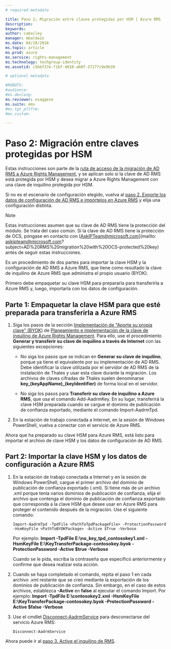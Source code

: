 ```yaml
---
# required metadata

title: Paso 2; Migración entre claves protegidas por HSM | Azure RMS
description:
keywords:
author: cabailey
manager: mbaldwin
ms.date: 04/28/2016
ms.topic: article
ms.prod: azure
ms.service: rights-management
ms.technology: techgroup-identity
ms.assetid: c5bbf37e-f1bf-4010-a60f-37177c9e9b39

# optional metadata

#ROBOTS:
#audience:
#ms.devlang:
ms.reviewer: esaggese
ms.suite: ems
#ms.tgt_pltfrm:
#ms.custom:

---
```


# Paso 2: Migración entre claves protegidas por HSM

Estas instrucciones son parte de la [ruta de acceso de la migración de AD RMS a Azure Rights Management](migrate-from-ad-rms-to-azure-rms.md), y se aplican solo si la clave de AD RMS está protegida por HSM y desea migrar a Azure Rights Management con una clave de inquilino protegida por HSM. 

Si no es el escenario de configuración elegido, vuelva al [paso 2. Exporte los datos de configuración de AD RMS e impórtelos en Azure RMS](migrate-from-ad-rms-to-azure-rms.md#step-2-export-configuration-data-from-ad-rms-and-import-it-to-azure-rms) y elija una configuración distinta.

> [!NOTE]
> Estas instrucciones asumen que su clave de AD RMS tiene la protección del módulo. Se trata del caso común. Si la clave de AD RMS tiene la protección de OCS, póngase en contacto con [AskIPTeam@microsoft.com](mailto: askipteam@microsoft.com?subject=AD%20RMS%20migration%20with%20OCS-protected%20key) antes de seguir estas instrucciones.

Es un procedimiento de dos partes para importar la clave HSM y la configuración de AD RMS a Azure RMS, que tiene como resultado la clave de inquilino de Azure RMS que administra el propio usuario (BYOK).

Primero debe empaquetar su clave HSM para prepararla para transferirla a Azure RMS y, luego, importarla con los datos de configuración.

## Parte 1: Empaquetar la clave HSM para que esté preparada para transferirla a Azure RMS

1.  Siga los pasos de la sección [Implementación de "Aporte su propia clave" (BYOK)](plan-implement-tenant-key.md#BKMK_ImplementBYOK) de [Planeamiento e implementación de la clave de inquilino de Azure Rights Management](plan-implement-tenant-key.md). Para ello, use el procedimiento **Generar y transferir su clave de inquilino a través de Internet** con las siguientes excepciones:

    -   No siga los pasos que se indican en **Generar su clave de inquilino**, porque ya tiene el equivalente por su implementación de AD RMS. Debe identificar la clave utilizada por el servidor de AD RMS de la instalación de Thales y usar esta clave durante la migración. Los archivos de claves cifradas de Thales suelen denominarse **key_(keyAppName)_(keyIdentifier)** de forma local en el servidor.

    -   No siga los pasos para **Transferir su clave de inquilino a Azure RMS**, que usa el comando Add-AadrmKey.  En su lugar, transferirá la clave HSM preparada cuando se cargue el dominio de publicación de confianza exportado, mediante el comando Import-AadrmTpd.

2.  En la estación de trabajo conectada a Internet, en la sesión de Windows PowerShell, vuelva a conectar con el servicio de Azure RMS.

Ahora que ha preparado su clave HSM para Azure RMS, está listo para importar el archivo de clave HSM y los datos de configuración de AD RMS.

## Part 2: Importar la clave HSM y los datos de configuración a Azure RMS

1.  En la estación de trabajo conectada a Internet y en la sesión de Windows PowerShell, cargue el primer archivo del dominio de publicación de confianza exportado (.xml). Si tiene más de un archivo .xml porque tenía varios dominios de publicación de confianza, elija el archivo que contenga el dominio de publicación de confianza exportado que corresponda a la clave HSM que desee usar en Azure RMS para proteger el contenido después de la migración. Use el siguiente comando:

    ```
    Import-AadrmTpd -TpdFile <PathToTpdPackageFile> -ProtectionPassword -HsmKeyFile <PathToBYOKPackage> -Active $True -Verbose
    ```
    Por ejemplo: **Import -TpdFile E:\no_key_tpd_contosokey1.xml  -HsmKeyFile E:\KeyTransferPackage-contosokey.byok -ProtectionPassword -Active $true -Verbose**

    Cuando se le pida, escriba la contraseña que especificó anteriormente y confirme que desea realizar esta acción.

2.  Cuando se haya completado el comando, repita el paso 1 en cada archivo .xml restante que se creó mediante la exportación de los dominios de publicación de confianza. Sin embargo, en el caso de estos archivos, establezca **-Active** en **false** al ejecutar el comando Import.  Por ejemplo: **Import -TpdFile E:\contosokey2.xml -HsmKeyFile E:\KeyTransferPackage-contosokey.byok -ProtectionPassword -Active $false -Verbose**

3.  Use el cmdlet [Disconnect-AadrmService](http://msdn.microsoft.com/library/windowsazure/dn629416.aspx) para desconectarse del servicio Azure RMS:

    ```
    Disconnect-AadrmService
    ```

Ahora puede ir al [paso 3. Active el inquilino de RMS](migrate-from-ad-rms-to-azure-rms.md#BKMK_Step3Migration).



<!--HONumber=Apr16_HO3-->


